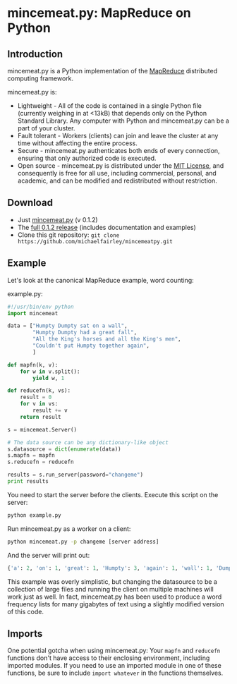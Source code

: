 mincemeat.py: MapReduce on Python
=================================

Introduction
------------
mincemeat.py is a Python implementation of the [MapReduce](http://en.wikipedia.org/wiki/Mapreduce) distributed computing framework.

mincemeat.py is:

* Lightweight - All of the code is contained in a single Python file (currently weighing in at <13kB) that depends only on the Python Standard Library. Any computer with Python and mincemeat.py can be a part of your cluster.
* Fault tolerant - Workers (clients) can join and leave the cluster at any time without affecting the entire process.
* Secure - mincemeat.py authenticates both ends of every connection, ensuring that only authorized code is executed.
* Open source - mincemeat.py is distributed under the [MIT License](http://en.wikipedia.org/wiki/Mit_license), and consequently is free for all use, including commercial, personal, and academic, and can be modified and redistributed without restriction.


Download
--------

* Just [mincemeat.py](https://raw.github.com/michaelfairley/mincemeatpy/master/mincemeat.py) (v 0.1.2)
* The [full 0.1.2 release](https://github.com/michaelfairley/mincemeatpy/zipball/v0.1.2) (includes documentation and examples)
* Clone this git repository: `git clone https://github.com/michaelfairley/mincemeatpy.git`

Example
-------

Let's look at the canonical MapReduce example, word counting:

example.py:

```python
#!/usr/bin/env python
import mincemeat

data = ["Humpty Dumpty sat on a wall",
        "Humpty Dumpty had a great fall",
        "All the King's horses and all the King's men",
        "Couldn't put Humpty together again",
        ]

def mapfn(k, v):
    for w in v.split():
        yield w, 1

def reducefn(k, vs):
    result = 0
    for v in vs:
        result += v
    return result

s = mincemeat.Server()

# The data source can be any dictionary-like object
s.datasource = dict(enumerate(data))
s.mapfn = mapfn
s.reducefn = reducefn

results = s.run_server(password="changeme")
print results
```

You need to start the server before the clients. Execute this script on the server:

```bash
python example.py
```

Run mincemeat.py as a worker on a client:

```bash
python mincemeat.py -p changeme [server address]
```
And the server will print out:

```python
{'a': 2, 'on': 1, 'great': 1, 'Humpty': 3, 'again': 1, 'wall': 1, 'Dumpty': 2, 'men': 1, 'had': 1, 'all': 1, 'together': 1, "King's": 2, 'horses': 1, 'All': 1, "Couldn't": 1, 'fall': 1, 'and': 1, 'the': 2, 'put': 1, 'sat': 1} 
```

This example was overly simplistic, but changing the datasource to be a collection of large files and running the client on multiple machines will work just as well. In fact, mincemeat.py has been used to produce a word frequency lists for many gigabytes of text using a slightly modified version of this code.

Imports
-------

One potential gotcha when using mincemeat.py: Your `mapfn` and `reducefn` functions don't have access to their enclosing environment, including imported modules. If you need to use an imported module in one of these functions, be sure to include `import whatever` in the functions themselves.